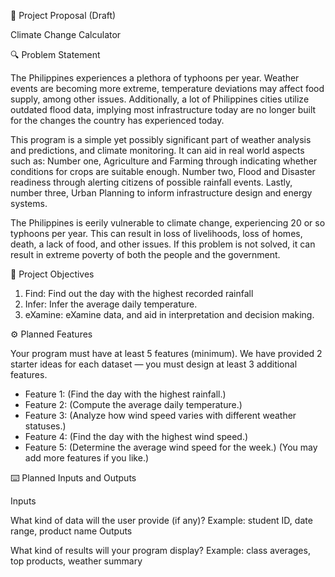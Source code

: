 📌 Project Proposal (Draft)

Climate Change Calculator  

🔍 Problem Statement

The Philippines experiences a plethora of typhoons per year. Weather events are becoming more extreme, temperature deviations may affect food supply, among other issues. Additionally, a lot of Philippines cities utilize outdated flood data, implying most infrastructure today are no longer built for the changes the country has experienced today.

This program is a simple yet possibly significant part of weather analysis and predictions, and climate monitoring. It can aid in real world aspects such as: Number one, Agriculture and Farming through indicating whether conditions for crops are suitable enough. Number two, Flood and Disaster readiness through alerting citizens of possible rainfall events. Lastly, number three, Urban Planning to inform infrastructure design and energy systems.

The Philippines is eerily vulnerable to climate change, experiencing 20 or so typhoons per year. This can result in loss of livelihoods, loss of homes, death, a lack of food, and other issues. If this problem is not solved, it can result in extreme poverty of both the people and the government.  

🎯 Project Objectives

1. Find: Find out the day with the highest recorded rainfall
2. Infer: Infer the average daily temperature.
3. eXamine: eXamine data, and aid in interpretation and decision making.
   
⚙️ Planned Features

Your program must have at least 5 features (minimum).
We have provided 2 starter ideas for each dataset — you must design at least 3 additional features.

- Feature 1: (Find the day with the highest rainfall.)
- Feature 2: (Compute the average daily temperature.)
- Feature 3: (Analyze how wind speed varies with different weather statuses.)
- Feature 4: (Find the day with the highest wind speed.)
- Feature 5: (Determine the average wind speed for the week.)
(You may add more features if you like.)

⌨️ Planned Inputs and Outputs

Inputs

What kind of data will the user provide (if any)?
Example: student ID, date range, product name
Outputs

What kind of results will your program display?
Example: class averages, top products, weather summary
